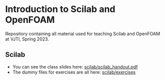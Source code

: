 # Introduction to Scilab and OpenFOAM

Repository containing all material used for teaching Scilab and OpenFOAM at VJTI, Spring 2023.

## Scilab

- You can see the class slides here: [scilab/scilab_handout.pdf](scilab/scilab_handout.pdf)
- The dummy files for exercises are all here: [scilab/exercises](scilab/exercises)
